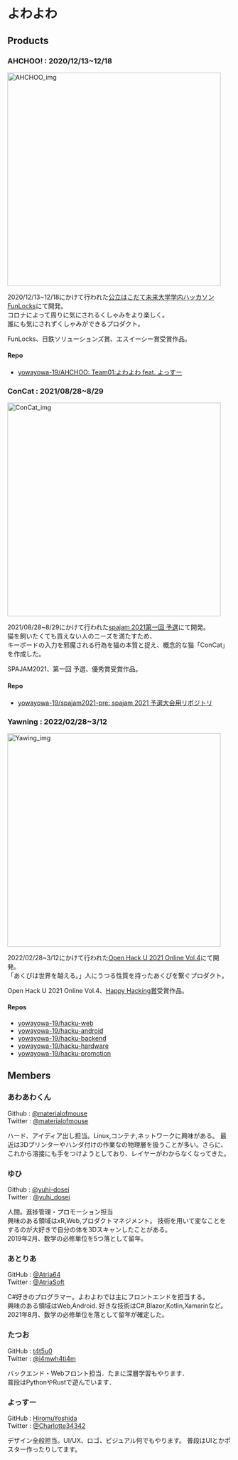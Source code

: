 # よわよわ



## Products

### AHCHOO! : 2020/12/13~12/18
[<img src="https://user-images.githubusercontent.com/37332703/102672562-74992d80-41d4-11eb-9337-2eb545748928.png" alt="AHCHOO_img" width="480" height="auto">
](https://drive.google.com/file/d/1VvD_6N5HkhK_lSCLxW5gfK143ZFPoDv9/view)

2020/12/13~12/18にかけて行われた[公立はこだて未来大学学内ハッカソン FunLocks](https://funlocks.github.io/)にて開発。    
コロナによって周りに気にされるくしゃみをより楽しく。   
誰にも気にされずくしゃみができるプロダクト。

FunLocks、日鉄ソリューションズ賞、エスイーシー賞受賞作品。

#### Repo
- [yowayowa-19/AHCHOO: Team01:よわよわ feat. よっすー](https://github.com/yowayowa-19/AHCHOO)

### ConCat : 2021/08/28~8/29
[<img src="https://user-images.githubusercontent.com/49768768/159038505-2f6b8ce7-0d17-4027-a0b3-620a7758ad4c.png" alt="ConCat_img" width="480" height="auto">
](https://docs.google.com/presentation/d/1prBEBvOJMzugtx2q_N_lFJ7gp-YPW5yxx7rBybCSblE/edit#slide=id.ge8fedd8018_0_69)

2021/08/28~8/29にかけて行われた[spajam 2021第一回 予選](https://history.spajam.jp/result/)にて開発。   
猫を飼いたくても買えない人のニーズを満たすため、   
キーボードの入力を邪魔される行為を猫の本質と捉え、概念的な猫「ConCat」を作成した。

SPAJAM2021、第一回 予選、優秀賞受賞作品。

#### Repo
- [yowayowa-19/spajam2021-pre: spajam 2021 予選大会用リポジトリ](https://github.com/yowayowa-19/spajam2021-pre)

### Yawning : 2022/02/28~3/12
[<img src="https://user-images.githubusercontent.com/49768768/159037019-29cd7e76-ba68-4ef3-ab90-2d49f413a8d6.png" alt="Yawing_img" width="480" height="auto">
](https://www.youtube.com/watch?v=82AavTWFkN0&feature=emb_title)


2022/02/28~3/12にかけて行われた[Open Hack U 2021 Online Vol.4](https://hacku.yahoo.co.jp/hacku2021online4/)にて開発。   
「あくびは世界を越える。」人にうつる性質を持ったあくびを繋ぐプロダクト。

Open Hack U 2021 Online Vol.4、[Happy Hacking賞](https://twitter.com/hackujp/status/1502569936736387072)受賞作品。

#### Repos
 - [yowayowa-19/hacku-web](https://github.com/yowayowa-19/hacku-web)
 - [yowayowa-19/hacku-android](https://github.com/yowayowa-19/hacku-android)
 - [yowayowa-19/hacku-backend](https://github.com/yowayowa-19/hacku-backend)
 - [yowayowa-19/hacku-hardware](https://github.com/yowayowa-19/hacku-hardware)
 - [yowayowa-19/hacku-promotion](https://github.com/yowayowa-19/hacku-promotion)

## Members

### あわあわくん
Github : [@materialofmouse](https://github.com/materialofmouse)  
Twitter : [@materialofmouse](https://twitter.com/materialofmouse)  

ハード、アイディア出し担当。Linux,コンテナ,ネットワークに興味がある。
最近は3Dプリンターやハンダ付けの作業なの物理層を扱うことが多い。さらに、これから溶接にも手をつけようとしており、レイヤーがわからなくなってきた。

### ゆひ
Github : [@yuhi-dosei](https://github.com/yuhi-dosei)  
Twitter : [@yuhi_dosei](https://twitter.com/yuhi_dosei)  

人間。進捗管理・プロモーション担当  
興味のある領域はxR,Web,プロダクトマネジメント。 
技術を用いて変なことをするのが大好きで自分の体を3Dスキャンしたことがある。  
2019年2月、数学の必修単位を5つ落として留年。  

### あとりあ
GitHub : [@Atria64](https://github.com/Atria64)   
Twitter : [@AtriaSoft](https://twitter.com/AtriaSoft)
   
C#好きのプログラマー。よわよわでは主にフロントエンドを担当する。   
興味のある領域はWeb,Android.  好きな技術はC#,Blazor,Kotlin,Xamarinなど。   
2021年8月、数学の必修単位を落として留年が確定した。

### たつお
GitHub : [t4t5u0](https://github.com/t4t5u0)  
Twitter : [@i4mwh4ti4m](https://twitter.com/i4mwh4ti4m)  

バックエンド・Webフロント担当．たまに深層学習もやります．  
普段はPythonやRustで遊んでいます．

### よっすー
GitHub : [HiromuYoshida](https://github.com/HiromuYoshida)  
Twitter : [@Charlotte34342](https://twitter.com/Charlotte34342)  

デザイン全般担当。UI/UX、ロゴ、ビジュアル何でもやります。
普段はUIとかポスター作ったりしてます。
